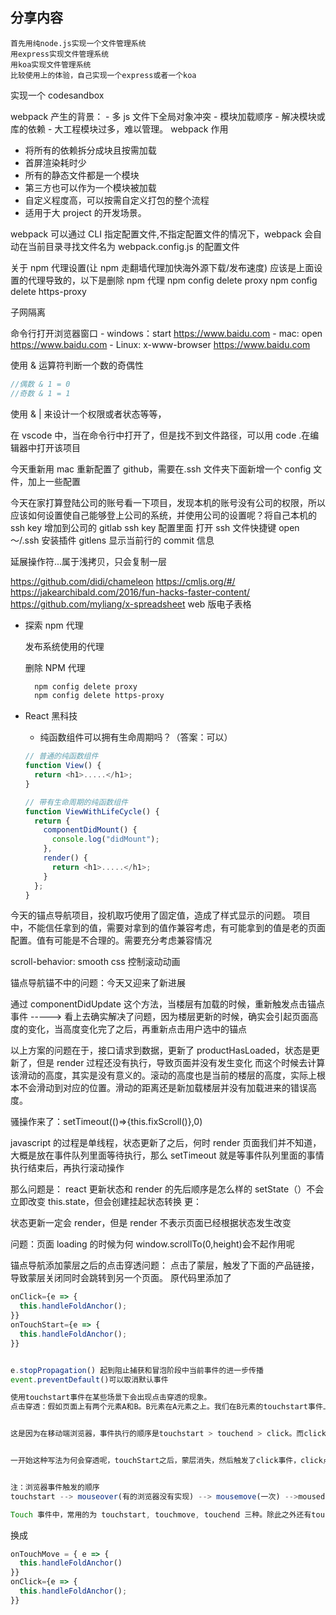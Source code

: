 ## 分享内容

    首先用纯node.js实现一个文件管理系统
    用express实现文件管理系统
    用koa实现文件管理系统
    比较使用上的体验，自己实现一个express或者一个koa

实现一个 codesandbox

webpack 产生的背景： - 多 js 文件下全局对象冲突 - 模块加载顺序 - 解决模块或库的依赖 - 大工程模块过多，难以管理。
webpack 作用

- 将所有的依赖拆分成块且按需加载
- 首屏渲染耗时少
- 所有的静态文件都是一个模块
- 第三方也可以作为一个模块被加载
- 自定义程度高，可以按需自定义打包的整个流程
- 适用于大 project 的开发场景。

webpack 可以通过 CLI 指定配置文件,不指定配置文件的情况下，webpack 会自动在当前目录寻找文件名为 webpack.config.js 的配置文件

关于 npm 代理设置(让 npm 走翻墙代理加快海外源下载/发布速度)
应该是上面设置的代理导致的，以下是删除 npm 代理
npm config delete proxy
npm config delete https-proxy

子网隔离

命令行打开浏览器窗口 - windows：start https://www.baidu.com - mac: open https://www.baidu.com - Linux: x-www-browser https://www.baidu.com

使用 & 运算符判断一个数的奇偶性

```javascript
//偶数 & 1 = 0
//奇数 & 1 = 1
```

使用 & | 来设计一个权限或者状态等等，

在 vscode 中，当在命令行中打开了，但是找不到文件路径，可以用 code .在编辑器中打开该项目

今天重新用 mac 重新配置了 github，需要在.ssh 文件夹下面新增一个 config 文件，加上一些配置

今天在家打算登陆公司的账号看一下项目，发现本机的账号没有公司的权限，所以应该如何设置使自己能够登上公司的系统，并使用公司的设置呢？将自己本机的 ssh key 增加到公司的 gitlab ssh key 配置里面 打开 ssh 文件快捷键 open ～/.ssh
安装插件 gitlens 显示当前行的 commit 信息

延展操作符...属于浅拷贝，只会复制一层

<!-- 滴滴前端框架 -->

https://github.com/didi/chameleon
https://cmljs.org/#/
https://jakearchibald.com/2016/fun-hacks-faster-content/
https://github.com/myliang/x-spreadsheet web 版电子表格

- 探索 npm 代理

  发布系统使用的代理


  删除 NPM 代理

  ```bash
    npm config delete proxy
    npm config delete https-proxy
  ```


- React 黑科技

  - 纯函数组件可以拥有生命周期吗？（答案：可以）

  ```javascript
  // 普通的纯函数组件
  function View() {
    return <h1>.....</h1>;
  }

  // 带有生命周期的纯函数组件
  function ViewWithLifeCycle() {
    return {
      componentDidMount() {
        console.log("didMount");
      },
      render() {
        return <h1>.....</h1>;
      }
    };
  }
  ```

今天的锚点导航项目，投机取巧使用了固定值，造成了样式显示的问题。
项目中，不能信任拿到的值，需要对拿到的值作兼容考虑，有可能拿到的值是老的页面配置。值有可能是不合理的。需要充分考虑兼容情况

scroll-behavior: smooth
css 控制滚动动画

锚点导航锚不中的问题：今天又迎来了新进展

通过 componentDidUpdate 这个方法，当楼层有加载的时候，重新触发点击锚点事件 -----> 看上去确实解决了问题，因为楼层更新的时候，确实会引起页面高度的变化，当高度变化完了之后，再重新点击用户选中的锚点

以上方案的问题在于，接口请求到数据，更新了 productHasLoaded，状态是更新了，但是 render 过程还没有执行，导致页面并没有发生变化
而这个时候去计算该滑动的高度，其实是没有意义的。滚动的高度也是当前的楼层的高度，实际上根本不会滑动到对应的位置。滑动的距离还是新加载楼层并没有加载进来的错误高度。

骚操作来了：setTimeout(()=>{this.fixScroll()},0)

javascript 的过程是单线程，状态更新了之后，何时 render 页面我们并不知道，大概是放在事件队列里面等待执行，那么 setTimeout 就是等事件队列里面的事情执行结束后，再执行滚动操作

那么问题是： react 更新状态和 render 的先后顺序是怎么样的
setState（）不会立即改变 this.state，但会创建挂起状态转换
更：

状态更新一定会 render，但是 render 不表示页面已经根据状态发生改变

问题：页面 loading 的时候为何 window.scrollTo(0,height)会不起作用呢

锚点导航添加蒙层之后的点击穿透问题：
点击了蒙层，触发了下面的产品链接，导致蒙层关闭同时会跳转到另一个页面。
原代码里添加了

```js
onClick={e => {
  this.handleFoldAnchor();
}}
onTouchStart={e => {
  this.handleFoldAnchor();
}}


e.stopPropagation() 起到阻止捕获和冒泡阶段中当前事件的进一步传播
event.preventDefault()可以取消默认事件

使用touchstart事件在某些场景下会出现点击穿透的现象。
点击穿透：假如页面上有两个元素A和B。B元素在A元素之上。我们在B元素的touchstart事件上注册了一个回调函数，该回调函数的作用是隐藏B元素。我们发现，当我们点击B元素，B元素被隐藏了，随后，A元素触发了click事件。


这是因为在移动端浏览器，事件执行的顺序是touchstart > touchend > click。而click事件有300ms的延迟


一开始这种写法为何会穿透呢，touchStart之后，蒙层消失，然后触发了click事件，click点击了产品的链接，从而跳转。


注：浏览器事件触发的顺序
touchstart --> mouseover(有的浏览器没有实现) --> mousemove(一次) -->mousedown --> mouseup --> click -->touchend

Touch 事件中，常用的为 touchstart, touchmove, touchend 三种。除此之外还有touchcancel

```

换成
```js
onTouchMove = { e => {
  this.handleFoldAnchor()
}}
onClick={e => {
  this.handleFoldAnchor();
}}
```